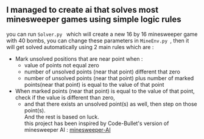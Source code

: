 ## I managed to create ai that solves most minesweeper games using simple logic rules

you can run ```Solver.py ``` which will create a new 16 by 16 minesweeper game with 40 bombs, you can change these parameters in ```MineEnv.py ```, then it will get solved automatically using 2 main rules which are :
- Mark unsolved positions that are near point when :
	- value of points not equal zero
	- number of unsolved points (near that point) different that zero
	- number of unsolved points (near that point) plus number of marked points(near that point) is equal to the value of that point
- When marked points (near that point) is equal to the value of that point, check if the value is different than zero, 
	- and that there exists an unsolved point(s) as well, then step on those point(s).<br />
And the rest is based on luck.<br />
this project has been inspired by Code-Bullet's version of minesweeper AI : [minesweeper-AI](https://github.com/Code-Bullet/minesweeper-AI)
